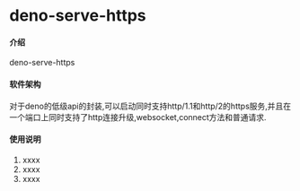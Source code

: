 # deno-serve-https

#### 介绍

deno-serve-https

#### 软件架构

对于deno的低级api的封装,可以启动同时支持http/1.1和http/2的https服务,并且在一个端口上同时支持了http连接升级,websocket,connect方法和普通请求.

#### 使用说明

1. xxxx
2. xxxx
3. xxxx

